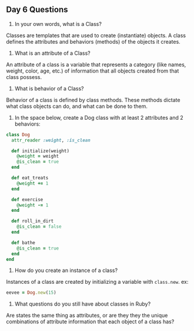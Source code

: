 ## Day 6 Questions

1. In your own words, what is a Class?

  Classes are templates that are used to create (instantiate) objects. A class defines the attributes and behaviors (methods) of the objects it creates.

1. What is an attribute of a Class?

  An attribute of a class is a variable that represents a category (like names, weight, color, age, etc.) of information that all objects created from that class possess.


1. What is behavior of a Class?

  Behavior of a class is defined by class methods.  These methods dictate what class objects can do, and what can be done to them.

1. In the space below, create a Dog class with at least 2 attributes and 2 behaviors:

  ```ruby
  class Dog
    attr_reader :weight, :is_clean

    def initialize(weight)
      @weight = weight
      @is_clean = true
    end

    def eat_treats
      @weight += 1
    end

    def exercise
      @weight -= 1
    end

    def roll_in_dirt
      @is_clean = false
    end

    def bathe
      @is_clean = true
    end
  end      
  ```

1. How do you create an instance of a class?

  Instances of a class are created by initializing a variable with `class.new`. ex:

  ```ruby
  eevee = Dog.new(15)
  ```

1. What questions do you still have about classes in Ruby?

  Are states the same thing as attributes, or are they they the unique combinations of attribute information that each object of a class has?
